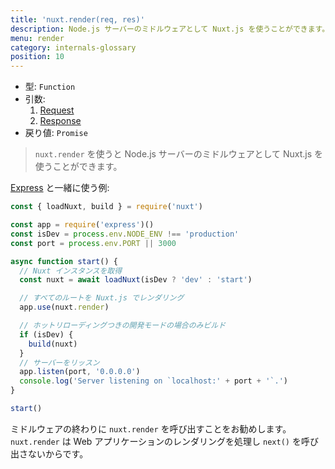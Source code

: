 ```yaml
---
title: 'nuxt.render(req, res)'
description: Node.js サーバーのミドルウェアとして Nuxt.js を使うことができます。
menu: render
category: internals-glossary
position: 10
---
```


- 型: `Function`
- 引数:
  1. [Request](https://nodejs.org/api/http.html#http_class_http_incomingmessage)
  2. [Response](https://nodejs.org/api/http.html#http_class_http_serverresponse)
- 戻り値: `Promise`

> `nuxt.render` を使うと Node.js サーバーのミドルウェアとして Nuxt.js を使うことができます。

[Express](https://github.com/expressjs/express) と一緒に使う例:

```js
const { loadNuxt, build } = require('nuxt')

const app = require('express')()
const isDev = process.env.NODE_ENV !== 'production'
const port = process.env.PORT || 3000

async function start() {
  // Nuxt インスタンスを取得
  const nuxt = await loadNuxt(isDev ? 'dev' : 'start')

  // すべてのルートを Nuxt.js でレンダリング
  app.use(nuxt.render)

  // ホットリローディングつきの開発モードの場合のみビルド
  if (isDev) {
    build(nuxt)
  }
  // サーバーをリッスン
  app.listen(port, '0.0.0.0')
  console.log('Server listening on `localhost:' + port + '`.')
}

start()
```

<div class="Alert">

ミドルウェアの終わりに `nuxt.render` を呼び出すことをお勧めします。`nuxt.render` は Web アプリケーションのレンダリングを処理し `next()` を呼び出さないからです。

</div>
